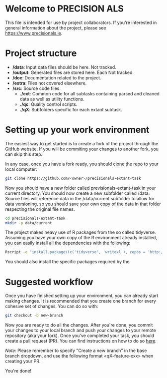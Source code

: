 # Welcome to PRECISION ALS

This file is intended for use by project collaborators. If you're interested in general information about the project, please see <https://www.precisionals.ie>.

# Project structure

- **/data**: Input data files should be here. Not tracked.
- **/output**: Generated files are stored here. Each  Not tracked.
- **/doc**: Documentation related to the project.
- **/extra**: Files not covered elsewhere.
- **/src**: Source code files.
    - **./ext**: Common code for all subtasks containing parsed and cleaned data as well as utility functions.
    - **./qc**: Quality control scripts.
    - **./qX**: Subfolders specific for each extant subtask.

# Setting up your work environment

The easiest way to get started is to create a fork of the project through the GitHub website.
If you will be commiting your changes to another fork, you can skip this step.

In any case, once you have a fork ready, you should clone the repo to your local computer:

```sh
git clone https://github.com/<owner>/precisionals-extant-task
```

Now you should have a new folder called previsionals-extant-task in your current directory.
You should now create a new subfolder called /data. Source files will reference data in the /data/current subfolder to allow for data versioning, so you should save your own copy of the data in that folder respecting the original file names.

```sh
cd precisionals-extant-task
mkdir -p data/current
```

The project makes heavy use of R packages from the so called tidyverse. Assuming you have your own copy of the R environment already installed, you can easily install all the dependencies with the following:

```sh
Rscript -e "install.packages(c('tidyverse', 'writexl'), repos = 'http://cran.us.r-project.org')"
```

You should also install the specific packages required by the

# Suggested workflow

Once you have finished setting up your environment, you can already start making changes.
It is recommended that you create one branch for every cohesive set of changes. You can do so with:

```sh
git checkout -b new-branch
```

Now you are ready to do all the changes. After you're done, you commit your changes to your local branch and push your changes to your remote repository (aka your fork). Once you've completed your task, you should create a pull request (PR). You can find instructions on how to do so [here](https://docs.github.com/en/pull-requests/collaborating-with-pull-requests/proposing-changes-to-your-work-with-pull-requests/creating-a-pull-request).

*Note*: Please remember to specify "Create a new branch" in the base branch dropdown, and use the following format \<qX-feature-xxx\> when creating your PR.

You're done!